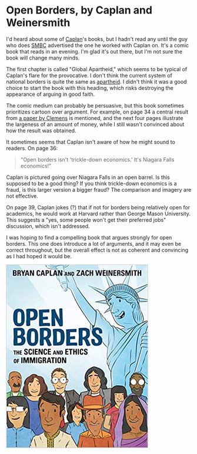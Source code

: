 # Open Borders, by Caplan and Weinersmith

I'd heard about some of [Caplan][]'s books, but I hadn't read any
until the guy who does [SMBC][] advertised the one he worked with
Caplan on. It's a comic book that reads in an evening. I'm glad it's
out there, but I'm not sure the book will change many minds.

[Caplan]: http://www.bcaplan.com/
[SMBC]: http://smbc-comics.com/

The first chapter is called "Global Apartheid," which seems to be
typical of Caplan's flare for the provocative. I don't think the
current system of national borders is quite the same as [apartheid][].
I didn't think it was a good choice to start the book with this
heading, which risks destroying the appearance of arguing in good
faith.

[apartheid]: https://en.wikipedia.org/wiki/Apartheid

The comic medium can probably be persuasive, but this book sometimes
prioritizes cartoon over argument. For example, on page 34 a central
result from [a paper by Clemens][] is mentioned, and the next four
pages illustrate the largeness of an amount of money, while I still
wasn't convinced about how the result was obtained.

[a paper by Clemens]: https://pubs.aeaweb.org/doi/pdfplus/10.1257/jep.25.3.83

It sometimes seems that Caplan isn't aware of how he might sound to
readers. On page 36:

> "Open borders isn't 'trickle-down economics.' It's Niagara Falls
> economics!"

Caplan is pictured going over Niagara Falls in an open barrel. Is this
supposed to be a good thing? If you think trickle-down economics is a
fraud, is this larger version a bigger fraud? The comparison and
imagery are not effective.

On page 39, Caplan jokes (?) that if not for borders being relatively
open for academics, he would work at Harvard rather than George Mason
University. This suggests a "yes, some people won't get their
preferred jobs" discussion, which isn't addressed.

I was hoping to find a compelling book that argues strongly for open
borders. This one does introduce a lot of arguments, and it may even
be correct throughout, but the overall effect is not as coherent and
convincing as I had hoped it would be.

![Open Borders (cover)](open_borders.jpg)
